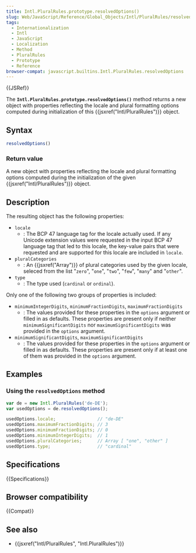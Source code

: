 ```yaml
---
title: Intl.PluralRules.prototype.resolvedOptions()
slug: Web/JavaScript/Reference/Global_Objects/Intl/PluralRules/resolvedOptions
tags:
  - Internationalization
  - Intl
  - JavaScript
  - Localization
  - Method
  - PluralRules
  - Prototype
  - Reference
browser-compat: javascript.builtins.Intl.PluralRules.resolvedOptions
---
```

{{JSRef}}

The **`Intl.PluralRules.prototype.resolvedOptions()`** method returns a new
object with properties reflecting the locale and plural formatting options
computed during initialization of this {{jsxref("Intl/PluralRules")}}
object.

## Syntax

```js
resolvedOptions()
```

### Return value

A new object with properties reflecting the locale and plural formatting options
computed during the initialization of the given
{{jsxref("Intl/PluralRules")}} object.

## Description

The resulting object has the following properties:

*   `locale`
    *   : The BCP 47 language tag for the locale actually used. If any Unicode
        extension values were requested in the input BCP 47 language tag that led to
        this locale, the key-value pairs that were requested and are supported for
        this locale are included in `locale`.
*   `pluralCategories`
    *   : An {{jsxref("Array")}} of plural categories used by the given locale,
        seleced from the list "`zero`", "`one`", "`two`", "`few`", "`many`" and
        "`other`".
*   `type`
    *   : The type used (`cardinal` or `ordinal`).

Only one of the following two groups of properties is included:

*   `minimumIntegerDigits`, `minimumFractionDigits`, `maximumFractionDigits`
    *   : The values provided for these properties in the `options` argument or
        filled in as defaults. These properties are present only if neither
        `minimumSignificantDigits` nor `maximumSignificantDigits` was provided in
        the `options` argument.
*   `minimumSignificantDigits`, `maximumSignificantDigits`
    *   : The values provided for these properties in the `options` argument or
        filled in as defaults. These properties are present only if at least one of
        them was provided in the `options` argument.

## Examples

### Using the `resolvedOptions` method

```js
var de = new Intl.PluralRules('de-DE');
var usedOptions = de.resolvedOptions();

usedOptions.locale;                // "de-DE"
usedOptions.maximumFractionDigits; // 3
usedOptions.minimumFractionDigits; // 0
usedOptions.minimumIntegerDigits;  // 1
usedOptions.pluralCategories;      // Array [ "one", "other" ]
usedOptions.type;                  // "cardinal"
```

## Specifications

{{Specifications}}

## Browser compatibility

{{Compat}}

## See also

*   {{jsxref("Intl/PluralRules", "Intl.PluralRules")}}
